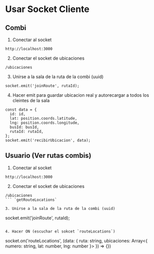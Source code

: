 # Usar Socket Cliente

## Combi

1. Conectar al socket

```
http://localhost:3000
```

2. Conectar el socket de ubicaciones

```
/ubicaciones
```

3. Unirse a la sala de la ruta de la combi (uuid)

```
socket.emit('joinRoute', rutaId);
```

4. Hacer emit para guardar ubicacion real y autorecargar a todos los cleintes de la sala

```
const data = {
  id: id,
  lat: position.coords.latitude,
  lng: position.coords.longitude,
  busId: busId,
  rutaId: rutaId,
};
socket.emit('recibirUbicacion', data);
```

## Usuario (Ver rutas combis)

1. Conectar al socket

```
http://localhost:3000
```

2. Conectar el socket de ubicaciones

````
/ubicaciones
``` `getRouteLocations`

3. Unirse a la sala de la ruta de la combi (uuid)
````

socket.emit('joinRoute', rutaId);

```

4. Hacer ON (escuchar el sokcet `routeLocations`)
```

socket.on('routeLocations', (data: { ruta: string, ubicaciones: Array<{ numero: string, lat: number, lng: number }> }) => {})

```

```

